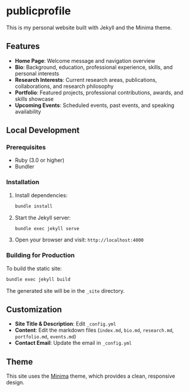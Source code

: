 # publicprofile

This is my personal website built with Jekyll and the Minima theme.

## Features

- **Home Page**: Welcome message and navigation overview
- **Bio**: Background, education, professional experience, skills, and personal interests
- **Research Interests**: Current research areas, publications, collaborations, and research philosophy
- **Portfolio**: Featured projects, professional contributions, awards, and skills showcase
- **Upcoming Events**: Scheduled events, past events, and speaking availability

## Local Development

### Prerequisites

- Ruby (3.0 or higher)
- Bundler

### Installation

1. Install dependencies:
   ```bash
   bundle install
   ```

2. Start the Jekyll server:
   ```bash
   bundle exec jekyll serve
   ```

3. Open your browser and visit: `http://localhost:4000`

### Building for Production

To build the static site:
```bash
bundle exec jekyll build
```

The generated site will be in the `_site` directory.

## Customization

- **Site Title & Description**: Edit `_config.yml`
- **Content**: Edit the markdown files (`index.md`, `bio.md`, `research.md`, `portfolio.md`, `events.md`)
- **Contact Email**: Update the email in `_config.yml`

## Theme

This site uses the [Minima](https://github.com/jekyll/minima) theme, which provides a clean, responsive design.

